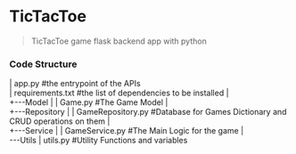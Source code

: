 TicTacToe 
============================

> TicTacToe game flask backend app with python

### Code Structure

|   app.py                      #the entrypoint of the APIs    
|   requirements.txt            #the list of dependencies to be installed
|   
+---Model
|   |   Game.py                 #The Game Model
|           
+---Repository
|   |   GameRepository.py       #Database for Games Dictionary and CRUD operations on them
|           
+---Service
|   |   GameService.py          #The Main Logic for the game
|           
\---Utils
    |   utils.py                #Utility Functions and variables
